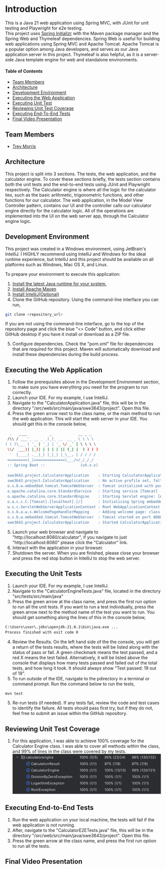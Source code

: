 # Introduction
This is a Java 21 web application using Spring MVC, with JUnit for unit testing and Playwright for e2e testing. 
<br/>
This project uses [Spring Initializr](https://start.spring.io/) with the Maven package manager and the Spring Web and Thymeleaf dependencies. Spring Web is useful for building web applications using Spring MVC and Apache Tomcat. Apache Tomcat is a popular option among Java developers, and serves as our Java application server in this project. Thymeleaf is also helpful, as it is a server-side Java template engine for web and standalone environments.


#### Table of Contents
- [Team Members](#team-members)
- [Architecture](#architecture)
- [Development Environment](#development-environment)
- [Executing the Web Application](#executing-the-web-application)
- [Executing Unit Test](#executing-the-unit-tests)
- [Reviewing Unit Test Coverage](#reviewing-unit-test-coverage)
- [Executing End-To-End Tests](#executing-end-to-end-tests)
- [Final Video Presentation](#final-video-presentation)


## Team Members
- [Trey Morris](https://github.com/TreyBMorris)

## Architecture
This project is split into 3 sections. The tests, the web application, and the calculator engine. To cover these sections briefly, the tests section contains both the unit tests and the end-to-end tests using JUnit and Playwright respectively. The Calculator engine is where all the logic for the calculator lies, such as the basic arithmetic, trigonometric functions, and other functions for our calculator. The web application, in the Model View Controller pattern, contains our UI and the controller calls our calculator engine directly for the calculator logic. All of the operations are implemented into the UI on the web server app, through the Calculator engine logic. 

## Development Environment
This project was created in a Windows environment, using JetBrain's IntelliJ. I HIGHLY recommend using IntelliJ and Windows for the ideal runtime experience, but IntelliJ and this project should be available on all platforms such as Windows, Mac OS X, and Linux.

To prepare your environment to execute this application:
1. [Install the latest Java runtime for your system.](https://www.java.com/en/download/manual.jsp)
2. [Install Apache Maven](https://maven.apache.org/install.html)
3. [Install IntelliJ(Optional)](https://www.jetbrains.com/idea/?var=1)
4. Clone the GitHub repository. Using the command-line interface you can run,
```bash
git clone <repository_url>
```
If you are not using the command-line interface, go to the top of the repository page and click the blue "<> Code" button, and click either GitHub desktop if you have it install or download as a ZIP file.

5. Configure dependencies. Check the "pom.xml" file for dependencies that are required for this project. Maven will automatically download and install these dependencies during the build process. 

## Executing the Web Application
1. Follow the prerequisites above in the Development Environment section, to make sure you have everything you need for the program to run correctly.
2. Launch your IDE. For my example, I use IntelliJ.
3. Navigate to the "CalculatorApplication.java" file, this will be in the directory "/src/web/src/main/java/swe3643/project". Open this file.
4. Press the green arrow next to the class name, or the main method to run the web application. This will start the web server in your IDE. You should get this in the console below,
```bash
  .   ____          _            __ _ _
 /\\ / ___'_ __ _ _(_)_ __  __ _ \ \ \ \
( ( )\___ | '_ | '_| | '_ \/ _` | \ \ \ \
 \\/  ___)| |_)| | | | | || (_| |  ) ) ) )
  '  |____| .__|_| |_|_| |_\__, | / / / /
 =========|_|==============|___/=/_/_/_/
 :: Spring Boot ::                (vX.x.x)

 swe3643.project.CalculatorApplication    : Starting CalculatorApplication using Java 21.0.1 with PID #####
 swe3643.project.CalculatorApplication    : No active profile set, falling back to 1 default profile: "default"
 o.s.b.w.embedded.tomcat.TomcatWebServer  : Tomcat initialized with port 8080 (http)
 o.apache.catalina.core.StandardService   : Starting service [Tomcat]
 o.apache.catalina.core.StandardEngine    : Starting Servlet engine: [Apache Tomcat/10.1.18]
 o.a.c.c.C.[Tomcat].[localhost].[/]       : Initializing Spring embedded WebApplicationContext
 w.s.c.ServletWebServerApplicationContext : Root WebApplicationContext: initialization completed in 918 ms
 o.s.b.a.w.s.WelcomePageHandlerMapping    : Adding welcome page: class path resource [static/index.html]
 o.s.b.w.embedded.tomcat.TomcatWebServer  : Tomcat started on port 8080 (http) with context path ''
 swe3643.project.CalculatorApplication    : Started CalculatorApplication in 1.77 seconds (process running for 2.41)
```

5. Launch your web browser and navigate to "http://localhost:8080/calculator", if you navigate to just "http://localhost:8080" please click the "Calculator" link.
6. Interact with the application in your browser.
7. Shutdown the server. When you are finished, please close your browser and press the red stop button in IntelliJ to stop the web server.
## Executing the Unit Tests
1. Launch your IDE. For my example, I use IntelliJ.
2. Navigate to the "CalculatorEngineTests.java" file, located in the directory "src/tests/src/main/java"
3. Press the green arrow at the class name, and press the first run option to run all the unit tests. If you want to run a test individually, press the green arrow next to the method name of the test you want to run.
You should get something along the lines of this in the console below, 
```bash
C:\Users\user\.jdks\openjdk-21.0.1\bin\java.exe ...
Process finished with exit code 0
```

4. Review the Results. On the left hand side of the the console, you will get a return of the tests results, where the tests will be listed along with the status of pass or fail. A green checkmark means the test passed, and a red X means the test failed. Alternatively, it will be listed above the console that displays how many tests passed and failed out of the total tests, and how long it took. It should always show "Test passed: 19 out of 19".
4. To run outside of the IDE, navigate to the pdirectory in a terminal or command prompt. Run the command below to run the tests,
```bash
mvn test
```

5. Re-run tests (if needed). If any tests fail, review the code and test cases to identify the failure. All tests should pass first try, but if they do not, feel free to submit an issue within the GitHub repository.
## Reviewing Unit Test Coverage
1. For this application, I was able to achieve 100% coverage for the Calculator Engine class. I was able to cover all methods within the class, and 99% of lines in the class were covered by my tests.
![Coverage Image](image.png)
## Executing End-to-End Tests
1. Run the web application on your local machine, the tests will fail if the web application is not running. 
2. After, navigate to the "CalculatorE2ETests.java" file, this will be in the directory "/src/web/src/main/java/swe3643/project". Open this file.
3. Press the green arrow at the class name, and press the first run option to run all the tests.
## Final Video Presentation
